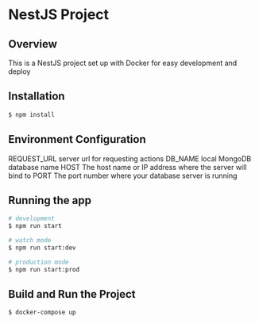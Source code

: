 # NestJS Project

## Overview

This is a NestJS project set up with Docker for easy development and deploy


## Installation

```bash
$ npm install
```

## Environment Configuration

REQUEST_URL server url for requesting actions
DB_NAME local MongoDB database name
HOST The host name or IP address where the server will bind to
PORT The port number where your database server is running

## Running the app

```bash
# development
$ npm run start

# watch mode
$ npm run start:dev

# production mode
$ npm run start:prod
```

## Build and Run the Project

```bash
$ docker-compose up 
```
